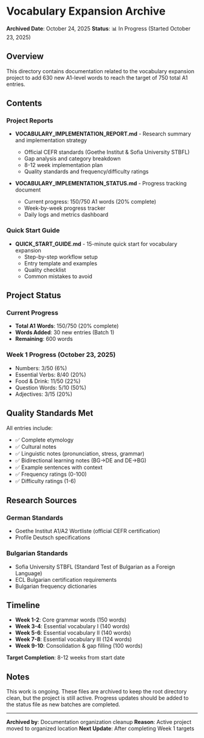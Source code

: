 # Vocabulary Expansion Archive

**Archived Date**: October 24, 2025
**Status**: 📊 In Progress (Started October 23, 2025)

## Overview

This directory contains documentation related to the vocabulary expansion project to add 630 new A1-level words to reach the target of 750 total A1 entries.

## Contents

### Project Reports
- **VOCABULARY_IMPLEMENTATION_REPORT.md** - Research summary and implementation strategy
  - Official CEFR standards (Goethe Institut & Sofia University STBFL)
  - Gap analysis and category breakdown
  - 8-12 week implementation plan
  - Quality standards and frequency/difficulty ratings

- **VOCABULARY_IMPLEMENTATION_STATUS.md** - Progress tracking document
  - Current progress: 150/750 A1 words (20% complete)
  - Week-by-week progress tracker
  - Daily logs and metrics dashboard

### Quick Start Guide
- **QUICK_START_GUIDE.md** - 15-minute quick start for vocabulary expansion
  - Step-by-step workflow setup
  - Entry template and examples
  - Quality checklist
  - Common mistakes to avoid

## Project Status

### Current Progress
- **Total A1 Words**: 150/750 (20% complete)
- **Words Added**: 30 new entries (Batch 1)
- **Remaining**: 600 words

### Week 1 Progress (October 23, 2025)
- Numbers: 3/50 (6%)
- Essential Verbs: 8/40 (20%)
- Food & Drink: 11/50 (22%)
- Question Words: 5/10 (50%)
- Adjectives: 3/15 (20%)

## Quality Standards Met

All entries include:
- ✅ Complete etymology
- ✅ Cultural notes
- ✅ Linguistic notes (pronunciation, stress, grammar)
- ✅ Bidirectional learning notes (BG→DE and DE→BG)
- ✅ Example sentences with context
- ✅ Frequency ratings (0-100)
- ✅ Difficulty ratings (1-6)

## Research Sources

### German Standards
- Goethe Institut A1/A2 Wortliste (official CEFR certification)
- Profile Deutsch specifications

### Bulgarian Standards
- Sofia University STBFL (Standard Test of Bulgarian as a Foreign Language)
- ECL Bulgarian certification requirements
- Bulgarian frequency dictionaries

## Timeline

- **Week 1-2**: Core grammar words (150 words)
- **Week 3-4**: Essential vocabulary I (140 words)
- **Week 5-6**: Essential vocabulary II (140 words)
- **Week 7-8**: Essential vocabulary III (124 words)
- **Week 9-10**: Consolidation & gap filling (100 words)

**Target Completion**: 8-12 weeks from start date

## Notes

This work is ongoing. These files are archived to keep the root directory clean, but the project is still active. Progress updates should be added to the status file as new batches are completed.

---

**Archived by**: Documentation organization cleanup
**Reason**: Active project moved to organized location
**Next Update**: After completing Week 1 targets

